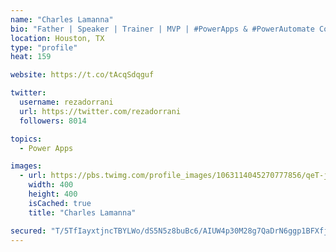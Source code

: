 ```yaml
---
name: "Charles Lamanna"
bio: "Father | Speaker | Trainer | MVP | #PowerApps & #PowerAutomate Community Super User | YouTuber Right-pointing triangle http://youtube.com/c/rezadorrani | Learn - Share - Clockwise rightwards and leftwards open circle arrows"
location: Houston, TX
type: "profile"
heat: 159

website: https://t.co/tAcqSdqguf

twitter:
  username: rezadorrani
  url: https://twitter.com/rezadorrani
  followers: 8014

topics:
  - Power Apps

images:
  - url: https://pbs.twimg.com/profile_images/1063114045270777856/qeT-jpWr_400x400.jpg
    width: 400
    height: 400
    isCached: true
    title: "Charles Lamanna"

secured: "T/5TfIayxtjncTBYLWo/dS5N5z8buBc6/AIUW4p30M28g7QaDrN6ggp1BFXfj9VqCoftm4pso/CwBs5YlR0HhHC2X/NYnXxtkAbgsnVOshbmjfpxN1SLBt1UAGHm8h1ojniDlYboDqN5x5g5CAlsdEJoSjT1+HwzzTULlJWbIYQJCcNFxuF648gm+eHeg5Hh67KzjWU2WyBxj/thS7Tw66ehKgEPLya6lH8fv3ckXTgUNk8KuTOs2md6g3p4JZRSUDY4lOBLPscwXl2EPCokxrvfRmpkgF+ofx6G9oeywSENw9urkF30Hd0Hb90KlyV0XGo01XU6xyTNozFSnp/rTtd8dHT56UIUvvESvbJQO4sbUVnWlmova6v+i7GlG6fWLZQLsNCAOSaJtjiwMAik2Bw9JXbXsDHEvq2KfEtsWms=;KSwryJvlr7ZHPgD37YC5Qw=="
---
```


